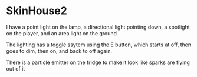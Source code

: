 # SkinHouse2

I have a point light on the lamp, a directional light pointing down, a spotlight on the player, and an area light on the ground

The lighting has a toggle ssytem using the E button, which starts at off, then goes to dim, then on, and back to off again.

There is a particle emitter on the fridge to make it look like sparks are flying out of it
